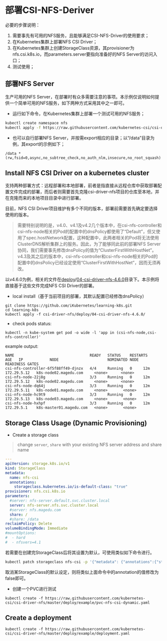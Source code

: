 # 部署CSI-NFS-Deriver

必要的步骤说明：

1. 需要事先有可用的NFS服务，且能够满足CSI-NFS-Driver的使用要求；
2. 在Kubernetes集群上部署NFS CSI Driver；
3. 在Kubernetes集群上创建StorageClass资源，其provisioner为nfs.csi.k8s.io，而parameters.server要指向准备好的NFS Server的访问入口；
4. 测试使用；

## 部署NFS Server

生产可用的NFS Server，在部署时有众多需要注意的事项。本示例仅说明如何提供一个简单可用的NFS服务，如下两种方式采用其中之一即可。

- 运行如下命令，在Kubernetes集群上部署一个测试可用的NFS服务；

```bash
kubectl create namespace nfs
kubectl apply -f https://raw.githubusercontent.com/kubernetes-csi/csi-driver-nfs/master/deploy/example/nfs-provisioner/nfs-server.yaml --namespace nfs
```

- 也可以自行部署NFS Server，并按需export相应的目录；以“/data”目录为例，其export的示例如下；

```
/data *(rw,fsid=0,async,no_subtree_check,no_auth_nlm,insecure,no_root_squash)
```

## Install NFS CSI Driver  on a kubernetes cluster

支持两种部署方式：远程部署和本地部署，前者是指直接从远程仓库中获取部署配置文件完成的部署，而后者则需要首先克隆csi-driver-nfs项目的仓库至本地，并在克隆而来的本地项目目录中进行部署。

目前，NFS CSI Driver项目维护有多个不同的版本，部署前需要首先确定要选择使用的版本。

> 需要特别说明的是，v4.0、v4.1及v4.2几个版本中，在csi-nfs-controller和csi-nfs-node相关的Pod的配置中的dnsPolicy都使用了“Default”，但又使用了spec.hostNetwork配置，这种配置中，此两者相关的Pod将无法使用ClusterDNS解析集群上的服务。因此，为了能够同此前的部署NFS Server协同，我们需要事先修改dnsPolicy的值为“ClusterFirstWithHostNet”。v4.3及其之后的版本中，csi-nfs-controller和csi-nfs-node相关的Pod的配置中的dnsPolicy已经设定使用“ClusterFirstWithHostNet”，因而无须再改。

以v4.6.0为例，相关的文件在[deploy](https://github.com/iKubernetes/learning-k8s/tree/master/csi-driver-nfs/deploy)/[04-csi-driver-nfs-4.6.0](https://github.com/iKubernetes/learning-k8s/tree/master/csi-driver-nfs/deploy/04-csi-driver-nfs-4.6.0)目录下。本示例将直接基于这些文件完成NFS CSI Driver的部署。

 - local install（基于当前项目的部署，其默认配置已经修改dnsPolicy）
```console
git clone https://github.com/iKubernetes/learning-k8s.git
cd learning-k8s
kubectl apply -f csi-driver-nfs/deploy/04-csi-driver-nfs-4.6.0/
```

- check pods status:
```console
kubectl -n kube-system get pod -o wide -l 'app in (csi-nfs-node,csi-nfs-controller)'
```

example output:

```console
NAME                                  READY   STATUS    RESTARTS      AGE   IP            NODE                      NOMINATED NODE   READINESS GATES
csi-nfs-controller-6f5f88ff49-djnzx   4/4     Running   0     12m   172.29.5.12   k8s-node02.magedu.com     <none>      <none>
csi-nfs-node-22j8g                    3/3     Running   0     12m   172.29.5.12   k8s-node02.magedu.com     <none>      <none>
csi-nfs-node-dq64j                    3/3     Running   0     12m   172.29.5.11   k8s-node01.magedu.com     <none>       <none>
csi-nfs-node-hc9t9                    3/3     Running   0     12m   172.29.5.13   k8s-node03.magedu.com     <none>       <none>
csi-nfs-node-hxhpf                    3/3     Running   0     12m   172.29.5.1    k8s-master01.magedu.com   <none>       <none>
```


## Storage Class Usage (Dynamic Provisioning)

 -  Create a storage class
 > change `server`, `share` with your existing NFS server address and share name
```yaml
---
apiVersion: storage.k8s.io/v1
kind: StorageClass
metadata:
  name: nfs-csi
  annotations:
    storageclass.kubernetes.io/is-default-class: "true"
provisioner: nfs.csi.k8s.io
parameters:
  #server: nfs-server.default.svc.cluster.local
  server: nfs-server.nfs.svc.cluster.local
  #server: nfs.magedu.com
  share: /
  #share: /data
reclaimPolicy: Delete
volumeBindingMode: Immediate
#mountOptions:
#  - hard
#  - nfsvers=4.1
```

若需要在创建完StorageClass后将其设置为默认，可使用类似如下命令进行。

```bash
kubectl patch storageclass nfs-csi -p '{"metadata": {"annotations":{"storageclass.kubernetes.io/is-default-class":"true"}}}'
```

取消某StorageClass的默认设定，则将类似上面命令中的annotation的值修改为false即可。

 - 创建一个PVC进行测试

```console
kubectl create -f https://raw.githubusercontent.com/kubernetes-csi/csi-driver-nfs/master/deploy/example/pvc-nfs-csi-dynamic.yaml
```

## Create a deployment
```console
kubectl create -f https://raw.githubusercontent.com/kubernetes-csi/csi-driver-nfs/master/deploy/example/deployment.yaml
```
